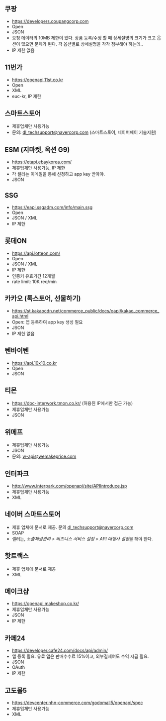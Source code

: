 ## 쿠팡
- https://developers.coupangcorp.com
- Open
- JSON
- 요청 데이터의 10MB 제한이 있다. 상품 등록/수정 할 때 상세설명의 크기가 크고 옵션이 많으면 문제가 된다. 각 옵션별로 상세설명을 각각 첨부해야 하는데..
- IP 제한 없음



## 11번가
- https://openapi.11st.co.kr
- Open
- XML
- euc-kr, IP 제한



## 스마트스토어
- 제휴업체만 사용가능
- 문의: [dl_techsupport@navercorp.com](mailto:dl_techsupport@navercorp.com) (스마트스토어, 네이버페이 기술지원)



## ESM (지마켓, 옥션 G9)
- https://etapi.ebaykorea.com/
- 제휴업체만 사용가능, IP 제한
- 각 셀러는 이메일을 통해 신청하고 app key 받아야.
- JSON



## SSG
- https://eapi.ssgadm.com/info/main.ssg
- Open
- JSON / XML
- IP 제한



## 롯데ON
- https://api.lotteon.com/
- Open
- JSON / XML
- IP 제한
- 인증키 유효기간 12개월
- rate limit: 10K req/min


## 카카오 (톡스토어, 선물하기)
- https://st.kakaocdn.net/commerce_public/docs/oapi/kakao_commerce_api.html
- Open: 앱 등록하여 app key 생성 필요
- JSON
- IP 제한 없음



## 텐바이텐
- https://api.10x10.co.kr
- Open
- JSON



## 티몬
- https://doc-interwork.tmon.co.kr/ (허용된 IP에서만 접근 가능)
- 제휴업체만 사용가능
- JSON


## 위메프
- 제휴업체만 사용가능
- JSON
- 문의: [w-api@wemakeprice.com](mailto:w-api@wemakeprice.com)

## 인터파크
- http://www.interpark.com/openapi/site/APIIntroduce.jsp
- 제휴업체만 사용가능
- XML



## 네이버 스마트스토어
- 제휴 업체에 문서로 제공. 문의 dl_techsupport@navercorp.com
- SOAP
- 셀러는, *노출채널관리 > 비즈니스 서비스 설정 > API 대행사 설정*을 해야 한다.


## 핫트랙스
- 제휴 업체에 문서로 제공
- XML



## 메이크샵
- https://openapi.makeshop.co.kr/
- 제휴업체만 사용가능
- JSON
- IP 제한


## 카페24
- https://developer.cafe24.com/docs/api/admin/
- 앱 등록 필요. 유료 앱은 판매수수료 15%이고, 외부결제여도 수익 지급 필요.
- JSON
- OAuth
- IP 제한



## 고도몰5
- https://devcenter.nhn-commerce.com/godomall5/openapi/spec
- 제휴업체만 사용가능
- XML